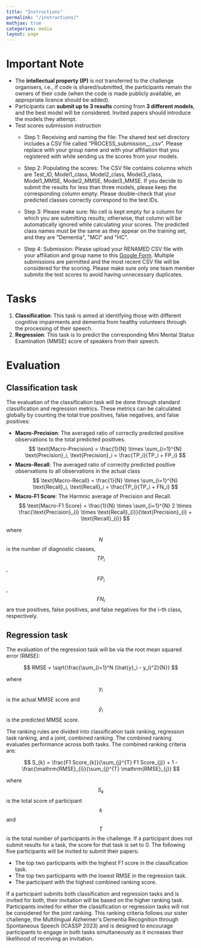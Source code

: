 ```yaml
---
title: "Instructions"
permalink: "/instructions/"
mathjax: true
categories: media
layout: page
---
```

# Important Note
* The **intellectual property (IP)** is not transferred to the challenge organisers, i.e., if code is shared/submitted, the participants remain the owners of their code (when the code is made publicly available, an appropriate licence should be added).
* Participants can **submit up to 3 results** coming from **3 different models**, and the best model will be considered. Invited papers should introduce the models they attempt.
* Test scores submission instruction  
  * Step 1: Receiving and naming the file: 
  The shared test set directory includes a CSV file called "PROCESS_submission_<GROUP-NAME>_<AFFILIATION>.csv". Please replace <GROUP-NAME> with your group name and <AFFILIATION> with your affiliation that you registered with while sending us the scores from your models. 

  * Step 2: Populating the scores:
The CSV file contains columns which are Test_ID, Model1_class, Model2_class, Model3_class, Model1_MMSE, Model2_MMSE, Model3_MMSE. If you decide to submit the results for less than three models, please keep the corresponding column empty. Please double-check that your predicted classes correctly correspond to the test IDs. 

  * Step 3: Please make sure: 
No cell is kept empty for a column for which you are submitting results; otherwise, that column will be automatically ignored while calculating your scores.  The predicted class names must be the same as they appear on the training set, and they are "Dementia", "MCI" and "HC". 

  * Step 4: Submission: 
Please upload your RENAMED CSV file with your affiliation and group name to this [Google Form](https://forms.gle/869e6zcq3CaJS7uD8). Multiple submissions are permitted and the most recent CSV file will be considered for the scoring. Please make sure only one team member submits the test scores to avoid having unnecessary duplicates. 

# Tasks

1. **Classification**: This task is aimed at identifying those with different cognitive impairments and dementia from healthy volunteers through the processing of their speech.
2. **Regression**: This task is to predict the corresponding Mini Mental Status Examination (MMSE) score of speakers from their speech.

# Evaluation
## Classification task
The evaluation of the classification task will be done through standard classification and regression metrics. These metrics can be calculated globally by counting the total true positives, false negatives, and false positives:

* **Macro-Precision**: The averaged ratio of correctly predicted positive observations to the total predicted positives.
$$ \text{Macro-Precision} = \frac{1}{N} \times \sum_{i=1}^{N} \text{Precision}_i,   \text{Precision}_i = \frac{TP_i}{TP_i + FP_i} $$
* **Macro-Recall**: The averaged ratio of correctly predicted positive observations to all observations in the actual class
$$ \text{Macro-Recall} = \frac{1}{N} \times \sum_{i=1}^{N} \text{Recall}_i,  \text{Recall}_i = \frac{TP_i}{TP_i + FN_i} $$
* **Macro-F1 Score**: The Harmnic average of Precision and Recall.
$$ \text{Macro-F1 Score} = \frac{1}{N} \times \sum_{i=1}^{N} 2 \times \frac{\text{Precision}_{i} \times \text{Recall}_{i}}{\text{Precision}_{i} + \text{Recall}_{i}} $$

where $$N$$ is the number of diagnostic classes, $$TP{_i}$$, $$FP{_i}$$, $$FN{_i}$$ are true positives, false positives, and false negatives for the i-th class, respectively.

## Regression task
The evaluation of the regression task will be via the root mean squared error (RMSE):

$$ RMSE = \sqrt{\frac{\sum_{i=1}^N (\hat{y}_i - y_i)^2}{N}} $$

where $$y_i$$ is the actual MMSE score and $$\hat{y}_i$$ is the predicted MMSE score.

The ranking rules are divided into classification task ranking, regression task ranking, and a joint, combined ranking. The combined ranking evaluates performance across both tasks. The combined ranking criteria are:

$$ S_{k} = \frac{F1 Score_{k}}{\sum_{j}^{T} F1 Score_{j}} + 1 - \frac{\mathrm{RMSE}_{i}}{\sum_{j}^{T} \mathrm{RMSE}_{j}} $$

where $$S_{k}$$ is the total score of participant $$k$$ and $$T$$ is the total number of participants in the challenge. If a participant does not submit results for a task, the score for that task is set to 0. The following five participants will be invited to submit their papers:
* The top two participants with the highest F1 score in the classification task.
* The top two participants with the lowest RMSE in the regression task.
* The participant with the highest combined ranking score.

If a participant submits both classification and regression tasks and is invited for both, their invitation will be based on the higher ranking task. Participants invited for either the classification or regression tasks will not be considered for the joint ranking. This ranking criteria follows our sister challenge, the Multilingual Alzheimer's Dementia Recognition through Spontaneous Speech (ICASSP 2023) and is designed to encourage participants to engage in both tasks simultaneously as it increases their likelihood of receiving an invitation. 
